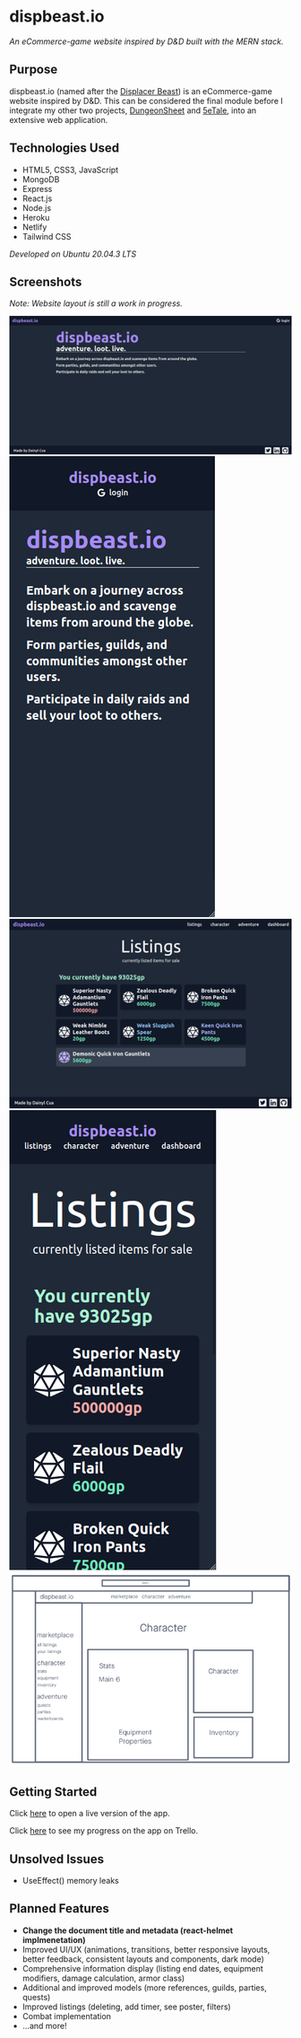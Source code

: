 # dispbeast.io
*An eCommerce-game website inspired by D&D built with the MERN stack.*

## Purpose

dispbeast.io (named after the [Displacer Beast](https://forgottenrealms.fandom.com/wiki/Displacer_beast)) is an eCommerce-game website inspired by D&D. This can be considered the final module before I integrate my other two projects, [DungeonSheet](https://github.com/dainylcua/dungeon-sheet) and [5eTale](https://github.com/dainylcua/5eTale), into an extensive web application.

## Technologies Used

* HTML5, CSS3, JavaScript
* MongoDB
* Express
* React.js
* Node.js
* Heroku
* Netlify
* Tailwind CSS

*Developed on Ubuntu 20.04.3 LTS*

## Screenshots

_Note: Website layout is still a work in progress._

![dispbeast Homepage](images/dispbeast-homepage.png "dispbeast Homepage")
![dispbeast Homepage Mobile](images/dispbeast-homepage-mobile.png "dispbeast Homepage Mobile")
![dispbeast Listings Page](images/dispbeast-listings.png "dispbeast Listings Page")
![dispbeast Listings Page Mobile](images/dispbeast-listings-mobile.png "dispbeast Listings Page Mobile")
![dispbeast Inventory Wireframe](images/dispbeast-inventory-1.png "dispbeast Inventory Wireframe")

## Getting Started

Click [here](https://dispbeastio.netlify.app/) to open a live version of the app.

Click [here](https://trello.com/b/KdxYXip8/dispbeastio-progress) to see my progress on the app on Trello.

## Unsolved Issues

* UseEffect() memory leaks

## Planned Features

* **Change the document title and metadata (react-helmet implmenetation)**
* Improved UI/UX (animations, transitions, better responsive layouts, better feedback, consistent layouts and components, dark mode)
* Comprehensive information display (listing end dates, equipment modifiers, damage calculation, armor class)
* Additional and improved models (more references, guilds, parties, quests)
* Improved listings (deleting, add timer, see poster, filters)
* Combat implementation
* ...and more!
